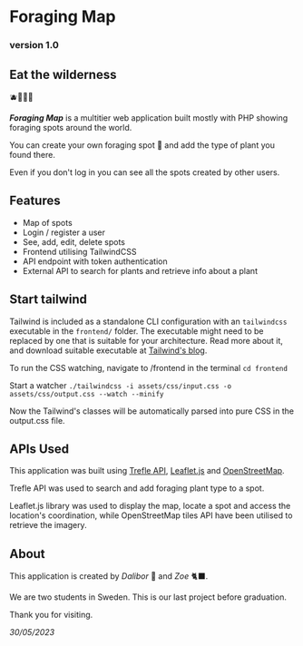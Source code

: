 # Foraging Map
### version 1.0

## Eat the wilderness
:blueberries::strawberry::green_apple::cherries:

***Foraging Map*** is a multitier web application built mostly with PHP showing foraging spots around the world.

You can create your own foraging spot :compass: and add the type of plant you found there. 

Even if you don't log in you can see all the spots created by other users. 

## Features

- Map of spots
- Login / register a user
- See, add, edit, delete spots
- Frontend utilising TailwindCSS
- API endpoint with token authentication
- External API to search for plants and retrieve info about a plant

## Start tailwind

Tailwind is included as a standalone CLI configuration with an `tailwindcss` executable in the `frontend/` folder. The executable might need to be replaced by one that is suitable for your architecture. Read more about it, and download suitable executable at [Tailwind's blog](https://tailwindcss.com/blog/standalone-cli). 

To run the CSS watching, navigate to /frontend in the terminal
`cd frontend`

Start a watcher
`./tailwindcss -i assets/css/input.css -o assets/css/output.css --watch --minify`

Now the Tailwind's classes will be automatically parsed into pure CSS in the output.css file.

## APIs Used

This application was built using [Trefle API](https://trefle.io/), [Leaflet.js](https://leafletjs.com/) and [OpenStreetMap](https://www.openstreetmap.org/).

Trefle API was used to search and add foraging plant type to a spot. 

Leaflet.js library was used to display the map, locate a spot and access the location's coordination, while OpenStreetMap tiles API have been utilised to retrieve the imagery.

## About

This application is created by *Dalibor* :duck: and *Zoe* :black_cat:. 

We are two students in Sweden. This is our last project before graduation. 

Thank you for visiting.

*30/05/2023*
